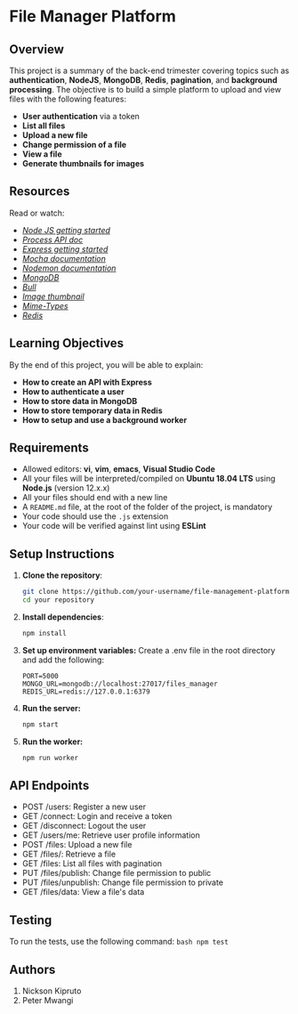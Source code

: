 # File Manager Platform

## Overview

This project is a summary of the back-end trimester covering topics such as **authentication**, **NodeJS**, **MongoDB**, **Redis**, **pagination**, and **background processing**. The objective is to build a simple platform to upload and view files with the following features:

- **User authentication** via a token
- **List all files**
- **Upload a new file**
- **Change permission of a file**
- **View a file**
- **Generate thumbnails for images**

## Resources

Read or watch:
- *[Node JS getting started](https://nodejs.org/en/docs/guides/getting-started-guide/)*
- *[Process API doc](https://nodejs.org/dist/latest-v12.x/docs/api/process.html)*
- *[Express getting started](https://expressjs.com/en/starter/installing.html)*
- *[Mocha documentation](https://mochajs.org/)*
- *[Nodemon documentation](https://nodemon.io/)*
- *[MongoDB](https://www.mongodb.com/)*
- *[Bull](https://github.com/OptimalBits/bull)*
- *[Image thumbnail](https://www.npmjs.com/package/image-thumbnail)*
- *[Mime-Types](https://www.npmjs.com/package/mime-types)*
- *[Redis](https://redis.io/)*

## Learning Objectives

By the end of this project, you will be able to explain:

- **How to create an API with Express**
- **How to authenticate a user**
- **How to store data in MongoDB**
- **How to store temporary data in Redis**
- **How to setup and use a background worker**

## Requirements

- Allowed editors: **vi**, **vim**, **emacs**, **Visual Studio Code**
- All your files will be interpreted/compiled on **Ubuntu 18.04 LTS** using **Node.js** (version 12.x.x)
- All your files should end with a new line
- A `README.md` file, at the root of the folder of the project, is mandatory
- Your code should use the `.js` extension
- Your code will be verified against lint using **ESLint**

## Setup Instructions

1. **Clone the repository**:
   ```bash
   git clone https://github.com/your-username/file-management-platform
   cd your repository
   ```
2. **Install dependencies**:
    ```bash
    npm install
    ```
3. **Set up environment variables:**
    Create a .env file in the root directory and add the following:
    ```env
    PORT=5000
    MONGO_URL=mongodb://localhost:27017/files_manager
    REDIS_URL=redis://127.0.0.1:6379
    ```
4. **Run the server:**
    ```bash
    npm start
    ```
5. **Run the worker:**
    ```bash
    npm run worker
    ```
## API Endpoints

- POST /users: Register a new user
- GET /connect: Login and receive a token
- GET /disconnect: Logout the user
- GET /users/me: Retrieve user profile information
- POST /files: Upload a new file
- GET /files/: Retrieve a file
- GET /files: List all files with pagination
- PUT /files/publish: Change file permission to public
- PUT /files/unpublish: Change file permission to private
- GET /files/data: View a file's data

## Testing

To run the tests, use the following command:
    ```bash
    npm test
    ```

## Authors

1.  Nickson Kipruto 
2.  Peter Mwangi
